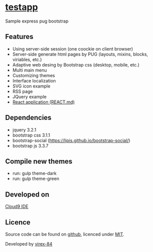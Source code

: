 # [testapp](https://github.com/virex-84/testapp)
Sample express pug bootstrap

## Features
* Using server-side session (one coockie on client browser)
* Server-side generate html pages by PUG (layouts, mixins, blocks, viriables, etc.)
* Adaptive web desing by Bootstrap css (desktop, mobile, etc.)
* Multi main menu
* Customizing themes
* Interface localization
* SVG icon example
* RSS page
* JQuery example
* [React application (REACT.md)](REACT.md)

## Dependencies
* jquery 3.2.1
* bootstrap css 3.1.1
* bootstrap-social (https://lipis.github.io/bootstrap-social/)
* bootstrap js 3.3.7

## Compile new themes
* run: gulp theme-dark
* run: gulp theme-green

## Developed on
[Cloud9 IDE](https://c9.io)

## Licence
Source code can be found on [github](https://github.com/virex-84/testapp), licenced under [MIT](http://opensource.org/licenses/mit-license.php).

Developed by [virex-84](https://github.com/virex-84)
